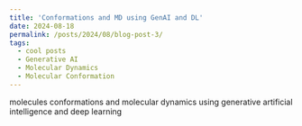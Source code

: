 ```yaml
---
title: 'Conformations and MD using GenAI and DL'
date: 2024-08-18
permalink: /posts/2024/08/blog-post-3/
tags:
  - cool posts
  - Generative AI
  - Molecular Dynamics
  - Molecular Conformation
---
```



molecules conformations and molecular dynamics using generative artificial intelligence and deep learning
